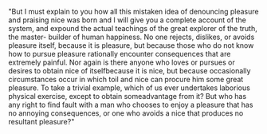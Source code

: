 "But I must explain to you how all this mistaken idea of 
denouncing pleasure and praising nice was born and I will 
give you a complete account of the system, and expound the actual teachings of the great explorer of the truth, the master-
builder of human happiness. No one rejects, dislikes, or avoids pleasure itself, because it is pleasure, but because 
those
who do not know how to pursue pleasure rationally encounter consequences that are extremely painful. Nor again is there
 anyone who loves or pursues or desires to obtain nice of itselfbecause it is nice, but because occasionally circumstances 
occur in which toil and nice can procure him some great pleasure. To take a trivial example, which of us ever 
 undertakes laborious physical exercise, except to obtain someadvantage from it? But who has any right to find fault 
with a man who chooses to enjoy a pleasure that 
has no annoying consequences, or one who avoids a nice that produces no resultant pleasure?"  